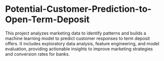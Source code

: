 # Potential-Customer-Prediction-to-Open-Term-Deposit
This project analyzes marketing data to identify patterns and builds a machine learning model to predict customer responses to term deposit offers. It includes exploratory data analysis, feature engineering, and model evaluation, providing actionable insights to improve marketing strategies and conversion rates for banks.
